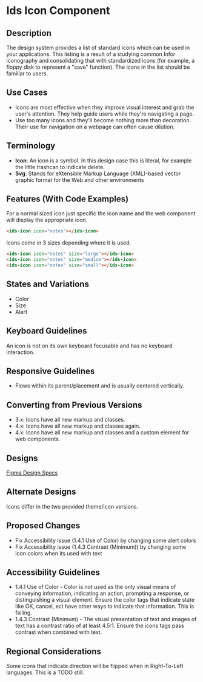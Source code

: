 # Ids Icon Component

## Description

The design system provides a list of standard icons which can be used in your applications. This listing is a result of a studying common Infor iconography and consolidating that with standardized icons (for example, a floppy disk to represent a "save" function). The icons in the list should be familiar to users.

## Use Cases

- Icons are most effective when they improve visual interest and grab the user's attention. They help guide users while they're navigating a page.
- Use too many icons and they'll become nothing more than decoration. Their use for navigation on a webpage can often cause dilution.

## Terminology

- **Icon**: An icon is a symbol. In this design case this is literal, for example  the little trashcan to indicate delete.
- **Svg**: Stands for eXtensible Markup Language (XML)-based vector graphic format for the Web and other environments

## Features (With Code Examples)

For a normal sized icon just specific the icon name and the web component will display the appropriate icon.

```html
<ids-icon icon="notes"></ids-icon>
```

Icons come in 3 sizes depending where it is used.

```html
<ids-icon icon="notes" size="large"></ids-icon>
<ids-icon icon="notes" size="medium"></ids-icon>
<ids-icon icon="notes" size="small"></ids-icon>
```

## States and Variations

- Color
- Size
- Alert

## Keyboard Guidelines

An icon is not on its own keyboard focusable and has no keyboard interaction.

## Responsive Guidelines

- Flows within its parent/placement and is usually centered vertically.

## Converting from Previous Versions

- 3.x: Icons have all new markup and classes.
- 4.x: Icons have all new markup and classes again.
- 4.x: Icons have all new markup and classes and a custom element for web components.

## Designs

[Figma Design Specs](https://www.figma.com/files/team/715586812838044954/Hook%26Loop)

## Alternate Designs

Icons differ in the two provided theme/icon versions.

## Proposed Changes

- Fix Accessibility issue (1.4.1 Use of Color) by changing some alert colors
- Fix Accessibility issue (1.4.3 Contrast (Minimum)) by changing some icon colors when its used with text

## Accessibility Guidelines

- 1.4.1 Use of Color - Color is not used as the only visual means of conveying information, indicating an action, prompting a response, or distinguishing a visual element. Ensure the color tags that indicate state like OK, cancel, ect have other ways to indicate that information. This is failing.
- 1.4.3 Contrast (Minimum) - The visual presentation of text and images of text has a contrast ratio of at least 4.5:1. Ensure the icons tags pass contrast when combined with text.

## Regional Considerations

Some icons that indicate direction will be flipped when in Right-To-Left languages. This is a TODO still.
